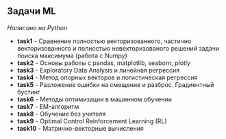 ## Задачи ML

_Написано на Python_

* **task1** - Cравнение полностью векторизованного, частично векторизованного и полностью невекторизованого решений задачи поиска максимума (работа с Numpy)
* **task2** - Основы работы с pandas, matplotlib, seaborn, plotly
* **task3** - Exploratory Data Analysis и линейная регрессия
* **task4** - Метод опорных векторов и логистическая регрессия
* **task5** - Разложение ошибки на смещение и разброс. Градиентный бустинг 
* **task6** - Методы оптимизации в машинном обучении
* **task7** - EM-алгоритм
* **task8** - Обучение без учителя
* **task9** - Optimal Control Reinforcement Learning (RL)
* **task10** - Матрично-векторные вычисления
